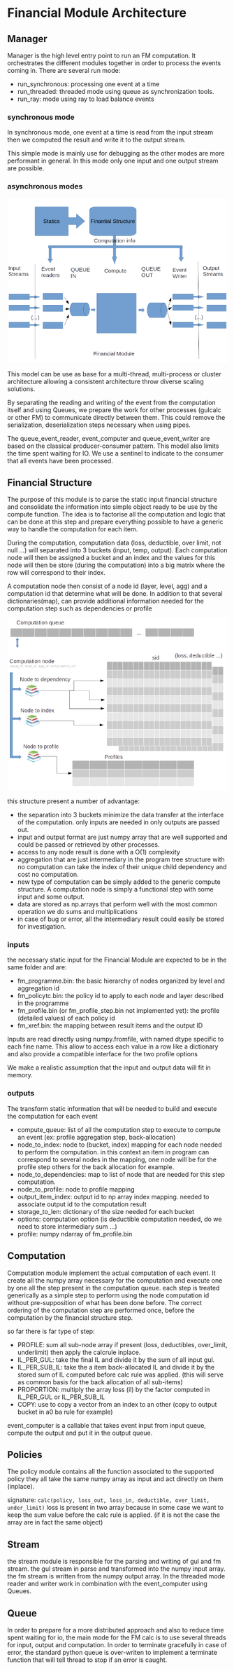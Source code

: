 # Financial Module Architecture

## Manager
Manager is the high level entry point to run an FM computation.
It orchestrates the different modules together in order to process the events coming in.
There are several run mode:
- run_synchronous: processing one event at a time
- run_threaded: threaded mode using queue as synchronization tools.
- run_ray: mode using ray to load balance events

### synchronous mode
In synchronous mode, one event at a time is read from the input stream
then we computed the result and write it to the output stream.

This simple mode is mainly use for debugging as the other modes are more performant in general.
In this mode only one input and one output stream are possible.

### asynchronous modes 

 ![alt text](FM_asynchronous_data_flow.png)

This model can be use as base for a multi-thread, multi-process or cluster architecture
allowing a consistent architecture throw diverse scaling solutions.

By separating the reading and writing of the event from the computation itself and using Queues,
we prepare the work for other processes (gulcalc or other FM) to communicate directly between them.
This could remove the serialization, deserialization steps necessary when using pipes.

The queue_event_reader, event_computer and queue_event_writer are based on the classical
producer-consumer pattern. This model also limits the time spent waiting for IO.
We use a sentinel to indicate to the consumer that all events have been processed.


## Financial Structure
The purpose of this module is to parse the static input financial structure
and consolidate the information into simple object ready to be use by the compute function.
The idea is to factorise all the computation and logic that can be done at this step
and prepare everything possible to have a generic way to handle the computation for each item.

During the computation, computation data (loss, deductible, over limit, not null ...)
will separated into 3 buckets (input, temp, output).
Each computation node will then be assigned a bucket and an index
and the values for this node will then be store (during the computation) into a big matrix where the row
will correspond to their index.

A computation node then consist of a node id (layer, level, agg) and a computation id
that determine what will be done.
In addition to that several dictionaries(map), can provide additional information needed for the
computation step such as dependencies or profile

 ![alt text](FM_computation_data_structure.png)

this structure present a number of advantage:
- the separation into 3 buckets minimize the data transfer at the interface of the computation.
only inputs are needed in only outputs are passed out.
- input and output format are just numpy array that are well supported and could be passed or retrieved
by other processes.
- access to any node result is done with a O(1) complexity
- aggregation that are just intermediary in the program tree structure with no computation
can take the index of their unique child dependency and cost no computation.
- new type of computation can be simply added to the generic compute structure.
A computation node is simply a functional step with some input and some output.
- data are stored as np.arrays that perform well with the most common operation we do 
sums and multiplications
- in case of bug or error, all the intermediary result could easily be stored for investigation. 


### inputs
the necessary static input for the Financial Module are expected to be in the same folder and are:
- fm_programme.bin: the basic hierarchy of nodes organized by level and aggregation id
- fm_policytc.bin: the policy id to apply to each node and layer described in the programme
- fm_profile.bin (or fm_profile_step.bin not implemented yet): the profile (detailed values) of each policy id
- fm_xref.bin: the mapping between result items and the output ID

Inputs are read directly using numpy.fromfile, with named dtype specific to each fine name.
This allow to access each value in a row like a dictionary
and also provide a compatible interface for the two profile options

We make a realistic assumption that the input and output data will fit in memory.

### outputs
The transform static information that will be needed to build and execute the computation for each event
 
- compute_queue: list of all the computation step to execute to compute an event (ex: profile aggregation step, back-allocation)
- node_to_index: node to (bucket, index) mapping for each node needed to perform the computation.
in this context an item in program can correspond to several nodes in the mapping, one node will be for the profile step
others for the back allocation for example.
- node_to_dependencies: map to list of node that are needed for this step computation.
- node_to_profile: node to profile mapping
- output_item_index: output id to np array index mapping. needed to associate output id
to the computation result
- storage_to_len: dictionary of the size needed for each bucket
- options: computation option (is deductible computation needed, do we need to store intermediary sum ...)
- profile: numpy ndarray of fm_profile.bin


## Computation
Computation module implement the actual computation of each event.
It create all the numpy array necessary for the computation and
execute one by one all the step present in the computation queue.
each step is treated generically as a simple step to perform using the node computation id
without pre-supposition of what has been done before.
The correct ordering of the computation step are performed once, before the computation
by the financial structure step.

so far there is far type of step:
- PROFILE: sum all sub-node array if present (loss, deductibles, over_limit, underlimit) then
apply the calcrule inplace.
- IL_PER_GUL: take the final IL and divide it by the sum of all input gul.
- IL_PER_SUB_IL: take the a item back-allocated IL and divide it by the stored sum of IL computed
before calc rule was applied. (this will serve as common basis for the back allocation of all sub-items)
- PROPORTION: multiply the array loss (il) by the factor computed in IL_PER_GUL or IL_PER_SUB_IL
- COPY: use to copy a vector from an index to an other (copy to output bucket in a0 ba rule for example)

event_computer is a callable that takes event input from input queue, compute the output and
put it in the output queue. 


## Policies
The policy module contains all the function associated to the supported policy
they all take the same numpy array as input and act directly on them (inplace). 

signature:
`calc(policy, loss_out, loss_in, deductible, over_limit, under_limit)`
loss is present in two array because in some case we want to keep the sum value before
the calc rule is applied. (if it is not the case the array are in fact the same object)

## Stream
the stream module is responsible for the parsing and writing of gul and fm stream.
the gul stream in parse and transformed into the numpy input array.
the fm stream is written from the numpy output array.
In the threaded mode reader and writer work in combination with the event_computer using
Queues.


## Queue
In order to prepare for a more distributed approach and also to reduce time spent waiting for io,
the main mode for the FM calc is to use several threads for input, output and computation.
In order to terminate gracefully in case of error, the standard python queue is over-writen to
implement a terminate function that will tell thread to stop if an error is caught.
